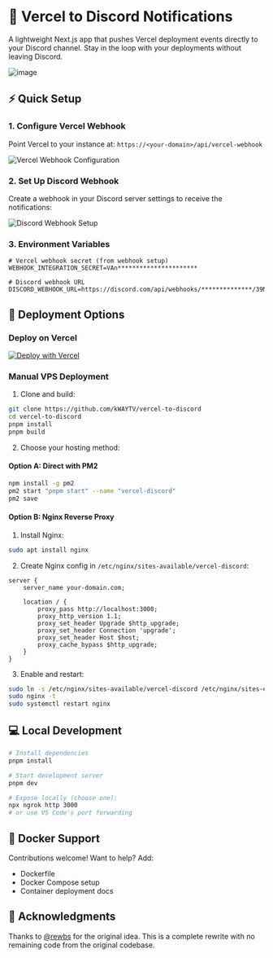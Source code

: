 # 🚀 Vercel to Discord Notifications

A lightweight Next.js app that pushes Vercel deployment events directly to your Discord channel. Stay in the loop with your deployments without leaving Discord.

![image](https://github.com/user-attachments/assets/1a0f7fc6-e0ec-4fbe-a976-82b2f5d34d7d)

## ⚡️ Quick Setup

### 1. Configure Vercel Webhook

Point Vercel to your instance at: `https://<your-domain>/api/vercel-webhook`

![Vercel Webhook Configuration](https://github.com/rewbs/vercel-to-discord/assets/74455/d62d4ad1-6c8a-4839-8b57-c3f92487465d)

### 2. Set Up Discord Webhook

Create a webhook in your Discord server settings to receive the notifications:

![Discord Webhook Setup](https://github.com/rewbs/vercel-to-discord/assets/74455/25162948-fc16-4865-b356-584d1566c704)

### 3. Environment Variables

```env
# Vercel webhook secret (from webhook setup)
WEBHOOK_INTEGRATION_SECRET=VAn**********************

# Discord webhook URL
DISCORD_WEBHOOK_URL=https://discord.com/api/webhooks/**************/39NQ**************************************************************
```

## 🚀 Deployment Options

### Deploy on Vercel

[![Deploy with Vercel](https://vercel.com/button)](https://vercel.com/new/clone?repository-url=https://github.com/kWAYTV/vercel-to-discord)

### Manual VPS Deployment

1. Clone and build:

```bash
git clone https://github.com/kWAYTV/vercel-to-discord
cd vercel-to-discord
pnpm install
pnpm build
```

2. Choose your hosting method:

#### Option A: Direct with PM2

```bash
npm install -g pm2
pm2 start "pnpm start" --name "vercel-discord"
pm2 save
```

#### Option B: Nginx Reverse Proxy

1. Install Nginx:

```bash
sudo apt install nginx
```

2. Create Nginx config in `/etc/nginx/sites-available/vercel-discord`:

```nginx
server {
    server_name your-domain.com;

    location / {
        proxy_pass http://localhost:3000;
        proxy_http_version 1.1;
        proxy_set_header Upgrade $http_upgrade;
        proxy_set_header Connection 'upgrade';
        proxy_set_header Host $host;
        proxy_cache_bypass $http_upgrade;
    }
}
```

3. Enable and restart:

```bash
sudo ln -s /etc/nginx/sites-available/vercel-discord /etc/nginx/sites-enabled/
sudo nginx -t
sudo systemctl restart nginx
```

## 💻 Local Development

```bash
# Install dependencies
pnpm install

# Start development server
pnpm dev

# Expose locally (choose one):
npx ngrok http 3000
# or use VS Code's port forwarding
```

## 🐳 Docker Support

Contributions welcome! Want to help? Add:

- Dockerfile
- Docker Compose setup
- Container deployment docs

## 🙏 Acknowledgments

Thanks to [@rewbs](https://github.com/rewbs) for the original idea. This is a complete rewrite with no remaining code from the original codebase.
